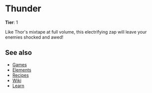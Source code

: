 # Thunder

**Tier**: 1

Like Thor's mixtape at full volume, this electrifying zap will leave your enemies shocked and awed!

## See also

* [Games](/wiki/games)
* [Elements](/wiki/elements)
* [Recipes](/wiki/recipes)
* [Wiki](/wiki/index)
* [Learn](/learn/index)
